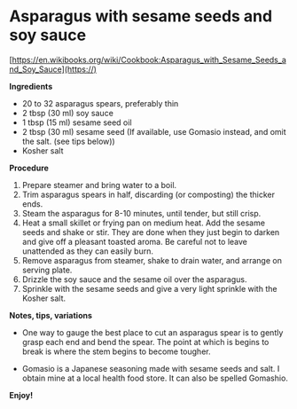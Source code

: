 # Asparagus with sesame seeds and soy sauce
[https://en.wikibooks.org/wiki/Cookbook:Asparagus_with_Sesame_Seeds_and_Soy_Sauce](https://)

**Ingredients**
* 20 to 32 asparagus spears, preferably thin
* 2 tbsp (30 ml) soy sauce
* 1 tbsp (15 ml) sesame seed oil
* 2 tbsp (30 ml) sesame seed (If available, use Gomasio instead, and omit the salt. (see tips below))
* Kosher salt

**Procedure**

1. Prepare steamer and bring water to a boil.
2. Trim asparagus spears in half, discarding (or composting) the thicker ends.
3. Steam the asparagus for 8-10 minutes, until tender, but still crisp.
4. Heat a small skillet or frying pan on medium heat. Add the sesame seeds and shake or stir. They are done when they just begin to darken and give off a pleasant toasted aroma. Be careful not to leave unattended as they can easily burn.
5. Remove asparagus from steamer, shake to drain water, and arrange on serving plate.
6. Drizzle the soy sauce and the sesame oil over the asparagus.
7. Sprinkle with the sesame seeds and give a very light sprinkle with the Kosher salt.

**Notes, tips, variations**

* One way to gauge the best place to cut an asparagus spear is to gently grasp each end and bend the spear. The point at which is begins to break is where the stem begins to become tougher.

* Gomasio is a Japanese seasoning made with sesame seeds and salt. I obtain mine at a local health food store. It can also be spelled Gomashio.

**Enjoy!**
